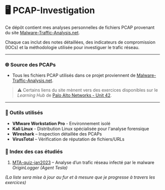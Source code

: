 # 🖥️ PCAP-Investigation
Ce dépôt contient mes analyses personnelles de fichiers PCAP provenant du site [Malware-Traffic-Analysis.net](https://www.malware-traffic-analysis.net/).    

Chaque cas inclut des notes détaillées, des indicateurs de compromission (IOCs) et la méthodologie utilisée pour investiguer le trafic réseau.

---

### 🌐 Source des PCAPs
- Tous les fichiers PCAP utilisés dans ce projet proviennent de [Malware-Traffic-Analysis.net](https://www.malware-traffic-analysis.net/).

> ⚠️ Certains liens du site mènent vers des exercices disponibles sur le *Learning Hub* de [Palo Alto Networks - Unit 42](https://unit42.paloaltonetworks.com/category/learning-hub/).

---

### 🧰 Outils utilisés
- **VMware Workstation Pro** - Environnement isolé
- **Kali Linux** - Distribution Linux spécialisée pour l'analyse forensique
- **Wireshark** – Inspection détaillée des PCAPs
- **VirusTotal** – Vérification de réputation de fichiers/URLs


### 📂 Index des cas étudiés
1. [MTA-quiz-jan2023](GitHub/PCAP-Investigation/MTA-quiz-jan2023) – Analyse d’un trafic réseau infecté par le malware *OriginLogger (Agent Tesla)*


*(La liste sera mise à jour au fur et à mesure que je progresse à travers les exercices)*
